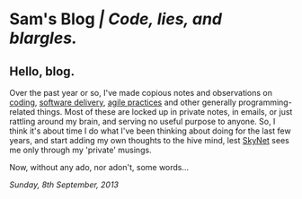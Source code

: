 # Sam's Blog _| Code, lies, and blargles._

## Hello, blog.
Over the past year or so, I've made copious notes and observations on [coding](http://en.wikipedia.org/wiki/Computer_programming), [software delivery](http://en.wikipedia.org/wiki/Software_deployment), [agile practices](http://en.wikipedia.org/wiki/Agile_software_development) and other generally programming-related things. Most of these are locked up in private notes, in emails, or just rattling around my brain, and serving no useful purpose to anyone. So, I think it's about time I do what I've been thinking about doing for the last few years, and start adding my own thoughts to the hive mind, lest [SkyNet](http://www.globalresearch.ca/the-next-nsa-spying-shoe-to-drop-pre-crime-artificial-intelligence/5339360) sees me only through my 'private' musings.

Now, without any ado, nor adon't, some words…

_Sunday, 8th September, 2013_
